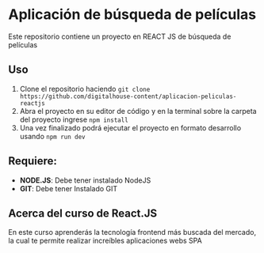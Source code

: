 # Aplicación de búsqueda de películas

Este repositorio contiene un proyecto en REACT JS de búsqueda de películas
## Uso

1.  Clone el repositorio haciendo `git clone https://github.com/digitalhouse-content/aplicacion-peliculas-reactjs`
2.  Abra el proyecto en su editor de código y en la terminal sobre la carpeta del proyecto ingrese `npm install`
3.  Una vez finalizado podrá ejecutar el proyecto en formato desarrollo usando `npm run dev`

## Requiere:

-   **NODE.JS**: Debe tener instalado NodeJS
-   **GIT**: Debe tener Instalado GIT

## Acerca del curso de React.JS
En este curso aprenderás la tecnología frontend más buscada del mercado, la cual te permite realizar increíbles aplicaciones webs SPA

